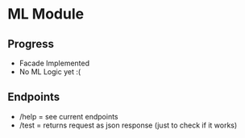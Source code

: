 # ML Module

## Progress
- Facade Implemented
- No ML Logic yet :(

## Endpoints
- /help = see current endpoints
- /test = returns request as json response (just to check if it works)